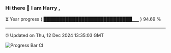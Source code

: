### Hi there 👋 I am Harry , 

⏳ Year progress { ████████████████████████████▁▁ } 94.69 %

---

⏰ Updated on Thu, 12 Dec 2024 13:35:03 GMT

![Progress Bar CI](https://github.com/duykhang68/duykhang68/workflows/Progress%20Bar%20CI/badge.svg)
